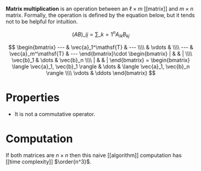**Matrix multiplication** is an operation between an $\ell \times m$ [[matrix]] and $m \times n$ matrix. Formally, the operation is defined by the equation below, but it tends not to be helpful for intuition.

$$
\left(AB\right)\_{ij} = \sum\_{k=1}^n A_{ik}B_{kj} 
$$

$$
\begin{bmatrix}
--- & \vec{a}_1^\mathsf{T} & --- \\\\
& \vdots & \\\\
--- & \vec{a}_m^\mathsf{T} & ---
\end{bmatrix}\cdot \begin{bmatrix}
| & & | \\\\
\vec{b}_1 & \dots & \vec{b}_n \\\\
| & & |
\end{bmatrix} =  \begin{bmatrix}
\langle \vec{a}_1, \vec{b}_1 \rangle & \dots & \langle \vec{a}_1, \vec{b}_n \rangle \\\\
\vdots & \ddots
\end{bmatrix}
$$

# Properties

* It is not a commutative operator.

# Computation

If both matrices are $n \times n$ then this naive [[algorithm]] computation has [[time complexity]] $\order{n^3}$.